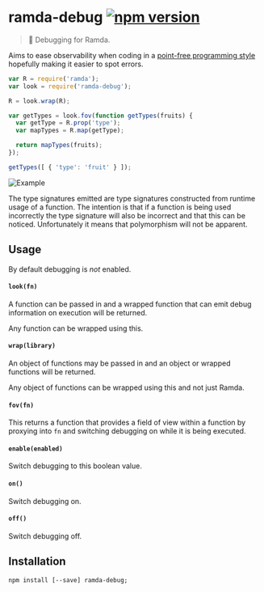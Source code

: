 # ramda-debug [![npm version](https://badge.fury.io/js/ramda-debug.svg)](https://www.npmjs.com/package/ramda-debug)
> :ram: Debugging for Ramda.

Aims to ease observability when coding in a [point-free programming style](http://en.wikipedia.org/wiki/Tacit_programming) hopefully making it easier to spot errors.

```javascript
var R = require('ramda');
var look = require('ramda-debug');

R = look.wrap(R);

var getTypes = look.fov(function getTypes(fruits) {
  var getType = R.prop('type');
  var mapTypes = R.map(getType);

  return mapTypes(fruits);
});

getTypes([ { 'type': 'fruit' } ]);
```

![Example](http://i.imgur.com/5IVzjc3.png)

The type signatures emitted are type signatures constructed from runtime usage of a function. The intention is that if a function is being used incorrectly the type signature will also be incorrect and that this can be noticed. Unfortunately it means that polymorphism will not be apparent.

## Usage

By default debugging is *not* enabled.

#### `look(fn)`

A function can be passed in and a wrapped function that can emit debug information on execution will be returned.

Any function can be wrapped using this.

#### `wrap(library)`

An object of functions may be passed in and an object or wrapped functions will be returned.

Any object of functions can be wrapped using this and not just Ramda.

#### `fov(fn)`

This returns a function that provides a field of view within a function by proxying into `fn` and switching debugging on while it is being executed.

#### `enable(enabled)`

Switch debugging to this boolean value.

#### `on()`

Switch debugging on.

#### `off()`

Switch debugging off.

## Installation
```shell
npm install [--save] ramda-debug;
```
